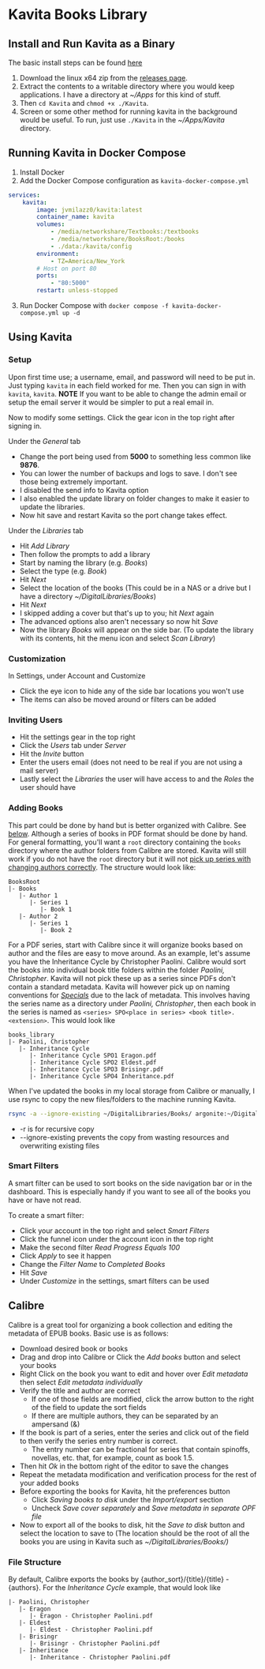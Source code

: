 # Kavita Books Library
## Install and Run Kavita as a Binary

The basic install steps can be found [here](https://github.com/Kareadita/Kavita/blob/develop/INSTALL.txt)
1. Download the linux x64 zip from the [releases page](https://github.com/Kareadita/Kavita/releases).
2. Extract the contents to a writable directory where you would keep applications. I have a directory at *~/Apps* for this kind of stuff.
3. Then ```cd Kavita``` and ```chmod +x ./Kavita```.
4. Screen or some other method for running kavita in the background would be useful. To run, just use ```./Kavita``` in the *~/Apps/Kavita* directory.
## Running Kavita in Docker Compose

1. Install Docker
2. Add the Docker Compose configuration as `kavita-docker-compose.yml`
```yaml
services:
    kavita:
        image: jvmilazz0/kavita:latest
        container_name: kavita
        volumes:
            - /media/networkshare/Textbooks:/textbooks
            - /media/networkshare/BooksRoot:/books
            - ./data:/kavita/config
        environment:
            - TZ=America/New_York
        # Host on port 80
        ports:
            - "80:5000"
        restart: unless-stopped
```
3. Run Docker Compose with ```docker compose -f kavita-docker-compose.yml up -d```
## Using Kavita
### Setup

Upon first time use; a username, email, and password will need to be put in. Just typing ```kavita``` in each field worked for me. Then you can sign in with ```kavita```, ```kavita```. **NOTE** If you want to be able to change the admin email or setup the email server it would be simpler to put a real email in.

Now to modify some settings. Click the gear icon in the top right after signing in.

Under the *General* tab
- Change the port being used from **5000** to something less common like **9876**.
- You can lower the number of backups and logs to save. I don't see those being extremely important.
- I disabled the send info to Kavita option
- I also enabled the update library on folder changes to make it easier to update the libraries.
- Now hit save and restart Kavita so the port change takes effect.

Under the *Libraries* tab
- Hit *Add Library*
- Then follow the prompts to add a library
- Start by naming the library (e.g. *Books*)
- Select the type (e.g. *Book*)
- Hit *Next*
- Select the location of the books (This could be in a NAS or a drive but I have a directory *~/DigitalLibraries/Books*)
- Hit *Next*
- I skipped adding a cover but that's up to you; hit *Next* again
- The advanced options also aren't necessary so now hit *Save*
- Now the library *Books* will appear on the side bar. (To update the library with its contents, hit the menu icon and select *Scan Library*)
### Customization

In Settings, under Account and Customize
- Click the eye icon to hide any of the side bar locations you won't use
- The items can also be moved around or filters can be added
### Inviting Users

- Hit the settings gear in the top right
- Click the *Users* tab under *Server*
- Hit the *Invite* button
- Enter the users email (does not need to be real if you are not using a mail server)
- Lastly select the *Libraries* the user will have access to and the *Roles* the user should have
### Adding Books

This part could be done by hand but is better organized with Calibre. See [below](#calibre). Although a series of books in PDF format should be done by hand. For general formatting, you'll want a `root` directory containing the `books` directory where the author folders from Calibre are stored. Kavita will still work if you do not have the `root` directory but it will not [pick up series with changing authors correctly](https://github.com/Kareadita/Kavita/issues/1612). The structure would look like:
```none
BooksRoot
|- Books
   |- Author 1
      |- Series 1
         |- Book 1
   |- Author 2
      |- Series 1
         |- Book 2
```

For a PDF series, start with Calibre since it will organize books based on author and the files are easy to move around. As an example, let's assume you have the Inheritance Cycle by Christopher Paolini. Calibre would sort the books into individual book title folders within the folder *Paolini, Christopher*. Kavita will not pick these up as a series since PDFs don't contain a standard metadata. Kavita will however pick up on naming conventions for *[Specials](https://wiki.kavitareader.com/guides/scanner/managefiles)* due to the lack of metadata. This involves having the series name as a directory under *Paolini, Christopher*, then each book in the series is named as `<series> SPO<place in series> <book title>.<extension>`. This would look like
```none
books_library
|- Paolini, Christopher
   |- Inheritance Cycle
      |- Inheritance Cycle SPO1 Eragon.pdf
      |- Inheritance Cycle SPO2 Eldest.pdf
      |- Inheritance Cycle SPO3 Brisingr.pdf
      |- Inheritance Cycle SPO4 Inheritance.pdf
```

When I've updated the books in my local storage from Calibre or manually, I use rsync to copy the new files/folders to the machine running Kavita.
```bash
rsync -a --ignore-existing ~/DigitalLibraries/Books/ argonite:~/DigitalLibraries/Books/
```
- -r is for recursive copy
- --ignore-existing prevents the copy from wasting resources and overwriting existing files
### Smart Filters

A smart filter can be used to sort books on the side navigation bar or in the dashboard. This is especially handy if you want to see all of the books you have or have not read.

To create a smart filter:
- Click your account in the top right and select *Smart Filters*
- Click the funnel icon under the account icon in the top right
- Make the second filter *Read Progress* *Equals* *100*
- Click *Apply* to see it happen
- Change the *Filter Name* to *Completed Books*
- Hit *Save*
- Under *Customize* in the settings, smart filters can be used 
## Calibre

Calibre is a great tool for organizing a book collection and editing the metadata of EPUB books. Basic use is as follows:
- Download desired book or books
- Drag and drop into Calibre or Click the *Add books* button and select your books
- Right Click on the book you want to edit and hover over *Edit metadata* then select *Edit metadata individually*
- Verify the title and author are correct
  - If one of those fields are modified, click the arrow button to the right of the field to update the sort fields
  - If there are multiple authors, they can be separated by an ampersand (&)
- If the book is part of a series, enter the series and click out of the field to then verify the series entry number is correct.
  - The entry number can be fractional for series that contain spinoffs, novellas, etc. that, for example, count as book 1.5.
- Then hit *Ok* in the bottom right of the editor to save the changes
- Repeat the metadata modification and verification process for the rest of your added books
- Before exporting the books for Kavita, hit the preferences button
  - Click *Saving books to disk* under the *Import/export* section
  - Uncheck *Save cover separately* and *Save metadata in separate OPF file*
- Now to export all of the books to disk, hit the *Save to disk* button and select the location to save to (The location should be the root of all the books you are using in Kavita such as *~/DigitalLibraries/Books/)*
### File Structure

By default, Calibre exports the books by {author_sort}/{title}/{title} - {authors}. For the *Inheritance Cycle* example, that would look like
```none
|- Paolini, Christopher
   |- Eragon
      |- Eragon - Christopher Paolini.pdf
   |- Eldest
      |- Eldest - Christopher Paolini.pdf
   |- Brisingr
      |- Brisingr - Christopher Paolini.pdf
   |- Inheritance
      |- Inheritance - Christopher Paolini.pdf
```

